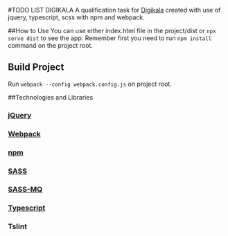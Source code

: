 #TODO LIST DIGIKALA
A qualification task for [Digikala](http://www.digikala.com)
created with use of jquery, typescript, scss with npm and webpack.

##How to Use
You can use either index.html file in the project/dist or `npx serve dist` to see the app.
Remember first you need to run `npm install` command on the project root.

## Build Project 
Run `webpack --config webpack.config.js` on project root.

##Technologies and Libraries
### [jQuery](https://learn.jquery.com/)
### [Webpack](https://webpack.js.org/)
### [npm](https://npmjs.com)
### [SASS](https://sass-lang.com) 
### [SASS-MQ](https://github.com/sass-mq/sass-mq)
### [Typescript](https://www.typescriptlang.org/)
### Tslint

